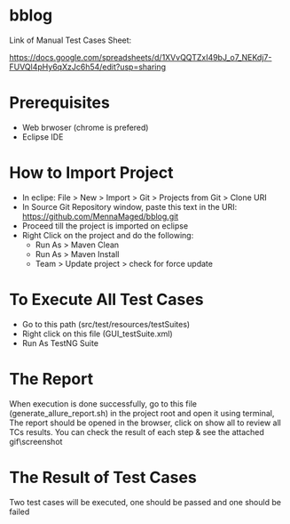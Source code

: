 # bblog

Link of Manual Test Cases Sheet:

https://docs.google.com/spreadsheets/d/1XVvQQTZxI49bJ_o7_NEKdj7-FUVQl4pHy6qXzJc6h54/edit?usp=sharing

# Prerequisites
- Web brwoser (chrome is prefered)
- Eclipse IDE

# How to Import Project
- In eclipe: File > New > Import > Git > Projects from Git > Clone URI
- In Source Git Repository window, paste this text in the URI: https://github.com/MennaMaged/bblog.git
- Proceed till the project is imported on eclipse
- Right Click on the project and do the following:
  - Run As > Maven Clean
  - Run As > Maven Install
  - Team > Update project > check for force update

# To Execute All Test Cases
- Go to this path (src/test/resources/testSuites)
- Right click on this file (GUI_testSuite.xml)
- Run As TestNG Suite

# The Report
When execution is done successfully, go to this file (generate_allure_report.sh) in the project root and open it using terminal, The report should be opened in the browser, click on show all to review all TCs results. You can check the result of each step & see the attached gif\screenshot

# The Result of Test Cases
Two test cases will be executed, one should be passed and one should be failed
